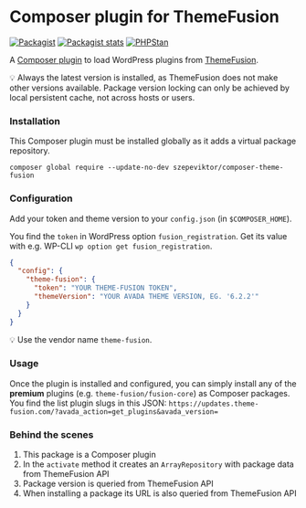 # Composer plugin for ThemeFusion

[![Packagist](https://img.shields.io/packagist/v/szepeviktor/composer-theme-fusion.svg?color=239922&style=popout)](https://packagist.org/packages/szepeviktor/composer-theme-fusion)
[![Packagist stats](https://img.shields.io/packagist/dt/szepeviktor/composer-theme-fusion.svg)](https://packagist.org/packages/szepeviktor/composer-theme-fusion/stats)
[![PHPStan](https://img.shields.io/badge/PHPStan-enabled-239922)](https://github.com/phpstan/phpstan)

A [Composer plugin](https://getcomposer.org/doc/articles/plugins.md)
to load WordPress plugins from [ThemeFusion](https://theme-fusion.com/).

:bulb: Always the latest version is installed, as ThemeFusion does not make other versions available.
Package version locking can only be achieved by local persistent cache, not across hosts or users.

### Installation

This Composer plugin must be installed globally as it adds a virtual package repository.

```shell
composer global require --update-no-dev szepeviktor/composer-theme-fusion
```

### Configuration

Add your token and theme version to your `config.json` (in `$COMPOSER_HOME`).

You find the `token` in WordPress option `fusion_registration`.
Get its value with e.g. WP-CLI `wp option get fusion_registration`.

```json
{
  "config": {
    "theme-fusion": {
      "token": "YOUR THEME-FUSION TOKEN",
      "themeVersion": "YOUR AVADA THEME VERSION, EG. '6.2.2'"
    }
  }
}
```

:bulb: Use the vendor name `theme-fusion`.

### Usage

Once the plugin is installed and configured,
you can simply install any of the **premium** plugins (e.g. `theme-fusion/fusion-core`) as Composer packages.
You find the list plugin slugs in this JSON: `https://updates.theme-fusion.com/?avada_action=get_plugins&avada_version=`

### Behind the scenes

1. This package is a Composer plugin
1. In the `activate` method it creates an `ArrayRepository`
   with package data from ThemeFusion API
1. Package version is queried from ThemeFusion API
1. When installing a package its URL is also queried from ThemeFusion API
